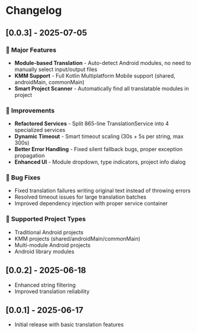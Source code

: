 # Changelog

## [0.0.3] - 2025-07-05

### 🚀 Major Features
- **Module-based Translation** - Auto-detect Android modules, no need to manually select input/output files
- **KMM Support** - Full Kotlin Multiplatform Mobile support (shared, androidMain, commonMain)
- **Smart Project Scanner** - Automatically find all translatable modules in project

### 🔧 Improvements  
- **Refactored Services** - Split 865-line TranslationService into 4 specialized services
- **Dynamic Timeout** - Smart timeout scaling (30s + 5s per string, max 300s)
- **Better Error Handling** - Fixed silent fallback bugs, proper exception propagation
- **Enhanced UI** - Module dropdown, type indicators, project info dialog

### 🐛 Bug Fixes
- Fixed translation failures writing original text instead of throwing errors
- Resolved timeout issues for large translation batches
- Improved dependency injection with proper service container

### 📱 Supported Project Types
- Traditional Android projects
- KMM projects (shared/androidMain/commonMain)
- Multi-module Android projects
- Android library modules

## [0.0.2] - 2025-06-18
- Enhanced string filtering
- Improved translation reliability

## [0.0.1] - 2025-06-17
- Initial release with basic translation features 